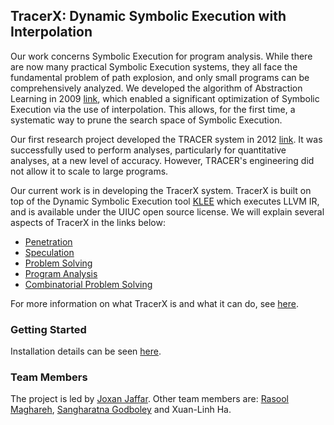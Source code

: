 ## TracerX: Dynamic Symbolic Execution with Interpolation

Our work concerns Symbolic Execution for program analysis. While there are now many practical Symbolic Execution systems, they all face the fundamental problem of path explosion, and only small programs can be comprehensively analyzed. We developed the algorithm of Abstraction Learning in 2009 [link](https://www.comp.nus.edu.sg/~joxan/papers/intp.pdf), which enabled a significant optimization of Symbolic Execution via the use of interpolation. This allows, for the first time, a systematic way to prune the search space of Symbolic Execution.

Our first research project developed the TRACER system in 2012 [link](https://www.comp.nus.edu.sg/~joxan/papers/tracer.pdf). It was successfully used to perform analyses, particularly for quantitative analyses, at a new level of accuracy. However, TRACER's engineering did not allow it to scale to large programs.

Our current work is in developing the TracerX system. TracerX is built on top of the Dynamic Symbolic Execution tool [KLEE](https://klee.github.io/) which executes LLVM IR, and is available under the UIUC open source license. We will explain several aspects of TracerX in the links below:

- [Penetration](...)
- [Speculation](...)
- [Problem Solving](...)
- [Program Analysis](...)
- [Combinatorial Problem Solving](...)

For more information on what TracerX is and what it can do, see [here](https://arxiv.org/...). 

### Getting Started

Installation details can be seen [here](https://tracer-x.github.io/gettingstarted). 

### Team Members

The project is led by [Joxan Jaffar](https://www.comp.nus.edu.sg/~joxan/). Other team members are: [Rasool Maghareh](https://www.comp.nus.edu.sg/~rasool/), [Sangharatna Godboley](...) and Xuan-Linh Ha.

